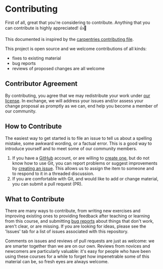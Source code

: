 # Contributing

First of all, great that you're considering to contribute. Anything that you can contribute is highly appreciated! :thumbsup::tada:

This documented is inspired by the [carpentries contributing file](https://github.com/carpentries/lesson-example/blob/main/CONTRIBUTING.md). 

This project is open source and we welcome contributions of all kinds:
- fixes to existing material
- bug reports
- reviews of proposed changes are all welcome

## Contributor Agreement

By contributing, you agree that we may redistribute your work under [our license](LICENSE.md). In exchange, we will address your issues and/or assess your change proposal as promptly as we can, end help you become a member of our community.

## How to Contribute

The easiest way to get started is to file an issue to tell us about a spelling mistake, some awkward wording, or a factual error. This is a good way to introduce yourself and to meet some of our community members.

1.  If you have a [GitHub](https://github.com/) account, or are willing to [create one](https://github.com/join), but do not know how to use Git, you can report problems or suggest improvements by [creating an issue](https://github.com/sib-swiss/containers-introduction-training/issues). This allows us to assign the item to someone and to respond to it in a threaded discussion.
2.  If you are comfortable with Git, and would like to add or change material,  you can submit a pull request (PR). 

## What to Contribute

There are many ways to contribute, from writing new exercises and improving existing ones  to providing feedback after teaching or learning from this course, and submitting [bug reports](https://github.com/sib-swiss/containers-introduction-training/issues) about things that don't work, aren't clear, or are missing. If you are looking for ideas, please see the 'Issues' tab for  a list of issues associated with this repository.

Comments on issues and reviews of pull requests are just as welcome: we are smarter together than we are on our own. Reviews from novices and newcomers are particularly valuable: it's easy for people who have been using these courses for a while to forget how impenetrable some of this material can be, so fresh eyes are always welcome.
